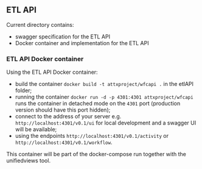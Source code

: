 ## ETL API

Current directory contains:
* swagger specification for the ETL API
* Docker container and implementation for the ETL API

### ETL API Docker container

Using the ETL API Docker container:
* build the container `docker build -t attxproject/wfcapi .` in the etlAPI folder;
* running the container `docker run -d -p 4301:4301 attxproject/wfcapi` runs the container in detached mode on the `4301` port (production version should have this port hidden);
* connect to the address of your server e.g. `http://localhost:4301/v0.1/ui` for local development and a swagger UI will be available;
* using the endpoints `http://localhost:4301/v0.1/activity` or `http://localhost:4301/v0.1/workflow`.

This container will be part of the docker-compose run together with the unifiedviews tool.
